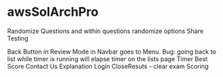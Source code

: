 # awsSolArchPro



Randomize Questions and within questions randomize options
Share
Testing


Back Button in  Review Mode in Navbar goes to Menu.
Bug: going back to list while timer is running will elapse timer on the lists page
Timer
Best Score
Contact Us
Explanation
Login
CloseResuts - clear exam
Scoring